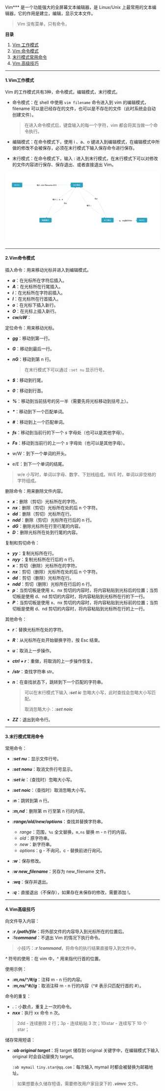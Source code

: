 Vim*** 是一个功能强大的全屏幕文本编辑器，是 Linux/Unix 上最常用的文本编辑器，它的作用是建立，编辑，显示文本文件。

> Vim 没有菜单，只有命令，



**目录**

1. [Vim 工作模式](#1vim工作模式)
2. [Vim 命令模式](#2vim命令模式)
3. [末行模式常用命令](#3末行模式常用命令)
4. [Vim 高级技巧](#4vim高级技巧)



---

#### 1.Vim工作模式

Vim 的工作模式共有3种，命令模式，编辑模式，末行模式。

- 命令模式：在 shell 中使用 `vim filename` 命令进入到 vim 的编辑模式，filename 可以是已经存在的文件，也可以是不存在的文件（此时系统会自动创建文件）。

  > 在进入命令模式后，键盘输入的每一个字符，vim 都会将其当做一个命令执行。

- 编辑模式：在命令模式下，使用  i 、a、o 键进入到编辑模式，在编辑模式中所做的修改不会被保存，必须在末行模式下输入保存命令进行保存。

- 末行模式：在命令模式下，输入 : 进入到末行模式，在末行模式下可以对修改的文件内容进行保存、保存退出、或者直接退出 Vim。

<div align="center">
	<img src="Image/1600882902.jpg"/>
</div>


---

#### 2.Vim命令模式

插入命令：用来移动光标并进入到编辑模式。

- ***a***：在光标所在字符后插入。
- ***A***：在光标所在行尾插入。
- ***i***：在光标所在字符前插入。
- ***I***：在光标所在行首插入。
- ***o***：在光标下插入新行。
- ***O***：在光标上插入新行。
- ***cw/cW***：



定位命令：用来移动光标。

- ***gg***：移动到第一行。

- ***G***：移动到最后一行。

- ***nG***：移动到第 n 行。

  > 在末行模式下可以通过 `:set nu` 显示行号。

- ***$***：移动到行尾。

- ***0***：移动到行首。

- ***%***：移动到当前括号的另一半（需要先将光标移动到括号上）。

- ***\****：移动到下一个匹配单词。

- ***#***：移动到上一个匹配单词。

- ***fs***：移动到当前行的下一个 *s* 字母处（也可以是其他字母）。

- ***Fs***：移动到当前行的上一个 *s* 字母处（也可以是其他字母）。

- w/W：到下一个单词的开头。

- e/E：到下一个单词的结尾。

> w/e 小写时，单词以字母、数字、下划线组成。W/E 时，单词以非空格的字符组成。



删除命令：用来删除文件内容。

- ***x***：删除（剪切）光标所在的字符。
- ***nx***：删除（剪切）光标所在处的后 n 个字符。
- ***dd***：删除（剪切）光标所在行。
- ***ndd***：删除（剪切）光标所在行后的 n 行。
- ***dG***：删除光标所在行至行尾的内容。
- ***D***：删除光标所在处到行尾的内容。



复制和剪切命令：

- ***yy***：复制光标所在行。
- ***nyy***：复制光标所在行后的 n 行。
- ***x***：剪切（删除）光标所在的字符。
- ***nx***：剪切（删除）光标所在处的后 n 个字符。
- ***dd***：剪切（删除）光标所在行。
- ***ndd***：剪切（删除）光标所在行后的 n 行。
- ***p***：当剪切板是使用 x、nx 剪切的内容时，将内容粘贴到光标后的位置；当剪切板是使用 d、nd 剪切的内容时，将内容粘贴到光标所在行的下一行。
- ***P***：当剪切板是使用 x、nx 剪切的内容时，将内容粘贴到光标前的位置；当剪切板是使用 d、nd 剪切的内容时，将内容粘贴到光标所在行的上一行。



其他命令：

- ***r***：替换光标所在处的字符。
- ***R***：从光标所在处开始替换字符，按 Esc 结束。
- ***u***：取消上一步操作。
- ***ctrl + r***：重做，将取消的上一步操作恢复。

- ***/str***：查找字符串 str。

- ***n***：在查找状态下，跳转到下一个匹配的字符串。

  > 可以在末行模式下输入 ***:set ic*** 忽略大小写，此时查找会忽略大小写匹配。
  >
  > 取消忽略大小：***:set noic***

- ***ZZ***：退出到命令行。



---

#### 3.末行模式常用命令

常用命令：

- ***:set nu***：显示文件行号。
- ***:set nonu***：取消文件行号显示。
- ***:set ic***：（查找时）忽略大小写。
- ***:set noic***：（查找时）取消忽略大小写。
- ***:n***：跳转到第 n 行。
- ***:m,nd***：删除第 m 行至第 n 行的内容。
- ***:range/old/new/options***：查找并替换字符串。
  - *range*：范围，`%s` 全文替换，`m,ns` 替换 m - n 行的内容。
  - *old*：原字符串。
  - *new*：新字符串。
  - *options*：g - 不询问，c - 替换前进行询问。

- ***:w***：保存修改。
- ***:w new_filename***：另存为 new_filename 文件。
- ***:wq***：保存并退出。

- ***:q***：直接退出（不保存），如果存在未保存的修改，需要添加 !。

  



---

#### 4.Vim高级技巧

向文件导入内容：

- ***:r /path/file***：将外部文件的内容导入到光标所在的位置后。
- ***:!command***：不退出 Vim 的情况下执行命令。 

> 小技巧：***:r !command***，将命令的执行结果直接导入到文件中。



***^*** 符号的使用：在 vim 中，^ 用来指代行首的位置。

使用示例：

- ***:m,ns/^/#/g***：注释 m - n 行的内容。
- ***:m,ns/^#//g***：取消注释 m - n 行的内容（^# 表示只匹配行首的 #）。



命令的重复：

- ***.***：小数点，重复上一次的命令。
- ***nxx***：执行 xx 命令 n 次。

> 2dd - 连续删除 2 行；3p - 连续粘贴 3 次；10istar - 连续写下 10 个 star；



储存常用短语：

- ***:ab original target***：将 target 储存到 original 关键字中，在编辑模式下输入 original 时会自动替换为 target。

  `:ab mymail tiny.star@qq.com`：每次输入 mymail 时都会被替换为邮箱地址。

> 如果想要永久储存短语，需要修改用户家目录下的 ***.vimrc*** 文件。